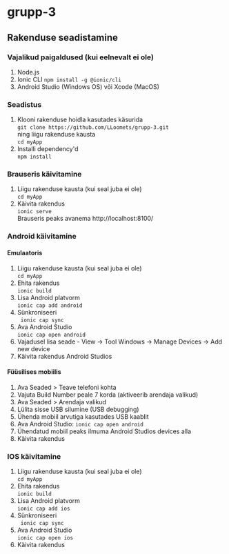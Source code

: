 # grupp-3

## Rakenduse seadistamine

### Vajalikud paigaldused (kui eelnevalt ei ole)
1. Node.js
2. Ionic CLI `npm install -g @ionic/cli`
3. Android Studio (Windows OS) või Xcode (MacOS)

### Seadistus
1. Klooni rakenduse hoidla kasutades käsurida <br />
`git clone https://github.com/LLoomets/grupp-3.git` <br />
ning liigu rakenduse kausta <br />
`cd myApp`
2. Installi dependency'd <br />
   `npm install`

### Brauseris käivitamine
1. Liigu rakenduse kausta (kui seal juba ei ole) <br />
`cd myApp`
2. Käivita rakendus <br />
`ionic serve` <br />
Brauseris peaks avanema http://localhost:8100/

### Android käivitamine
#### Emulaatoris
1. Liigu rakenduse kausta (kui seal juba ei ole) <br />
`cd myApp`
2. Ehita rakendus <br />
`ionic build`
3. Lisa Android platvorm <br />
`ionic cap add android`
4. Sünkroniseeri <br />
` ionic cap sync`
5. Ava Android Studio <br />
`ionic cap open android`
6. Vajadusel lisa seade - View -> Tool Windows -> Manage Devices -> Add new device
7. Käivita rakendus Android Studios

#### Füüsilises mobiilis
1. Ava Seaded > Teave telefoni kohta
2. Vajuta Build Number peale 7 korda (aktiveerib arendaja valikud)
3. Ava Seaded > Arendaja valikud
4. Lülita sisse USB silumine (USB debugging)
5. Ühenda mobiil arvutiga kasutades USB kaablit
6. Ava Android Studio:
`ionic cap open android`
7. Ühendatud mobiil peaks ilmuma Android Studios devices alla
8. Käivita rakendus

### IOS käivitamine
1. Liigu rakenduse kausta (kui seal juba ei ole) <br />
`cd myApp`
2. Ehita rakendus <br />
`ionic build`
3. Lisa Android platvorm <br />
`ionic cap add ios`
4. Sünkroniseeri <br />
` ionic cap sync`
5. Ava Android Studio <br />
`ionic cap open ios`
7. Käivita rakendus



